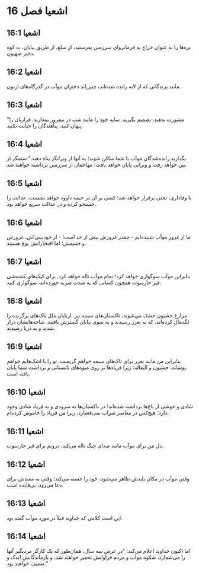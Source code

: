 # اشعیا فصل 16

## اشعیا 16:1
بره‌ها را به عنوان خراج به فرمانروای سرزمین بفرستید، از سلع، از طریق بیابان، به کوه دختر صهیون.

## اشعیا 16:2
مانند پرندگانی که از لانه رانده شده‌اند، چنین‌اند دختران موآب در گذرگاه‌های ارنون.

## اشعیا 16:3
"مشورت بدهید، تصمیم بگیرید. سایه خود را مانند شب در نیمروز بیندازید. فراریان را پنهان کنید، پناهندگان را خیانت نکنید.

## اشعیا 16:4
بگذارید رانده‌شدگان موآب با شما ساکن شوند؛ به آنها از ویرانگر پناه دهید." ستمگر از بین خواهد رفت و ویرانی پایان خواهد یافت؛ مهاجمان از سرزمین برداشته خواهند شد.

## اشعیا 16:5
با وفاداری، تختی برقرار خواهد شد؛ کسی بر آن در خیمه داوود خواهد نشست، عدالت را جستجو کرده و در عدالت سریع خواهد بود.

## اشعیا 16:6
ما از غرور موآب شنیده‌ایم - چقدر غرورش بیش از حد است! - از خودبینی‌اش، غرورش و خشمش؛ اما افتخاراتش پوچ هستند.

## اشعیا 16:7
بنابراین موآب سوگواری خواهد کرد؛ تمام موآب ناله خواهد کرد. برای کیک‌های کشمشی قیر حارسوت همچون کسانی که به شدت ضربه خورده‌اند، سوگواری کنید.

## اشعیا 16:8
مزارع حشبون خشک می‌شوند، تاکستان‌های سبمه نیز. اربابان ملل تاک‌های برگزیده را لگدمال کرده‌اند، که به یعزر رسیدند و به سوی بیابان گسترش یافتند. شاخه‌هایشان دراز شدند و به دریا رسیدند.

## اشعیا 16:9
بنابراین من مانند یعزر برای تاک‌های سبمه خواهم گریست. تو را با اشک‌هایم خواهم پوشاند، حشبون و الیعاله؛ زیرا فریادها بر روی میوه‌های تابستانی و برداشت شما پایان یافته است.

## اشعیا 16:10
شادی و خوشی از باغ‌ها برداشته شده‌اند؛ در تاکستان‌ها نه سرودی و نه فریاد شادی وجود دارد؛ هیچ‌کس در معاصر شراب نمی‌فشارد، زیرا من فریاد را خاموش کرده‌ام.

## اشعیا 16:11
دل من برای موآب مانند صدای چنگ ناله می‌کند، درونم برای قیر حارسوت.

## اشعیا 16:12
وقتی موآب در مکان بلندش ظاهر می‌شود، خود را خسته می‌کند؛ وقتی به معبدش برای دعا می‌رود، بی‌فایده است.

## اشعیا 16:13
این است کلامی که خداوند قبلاً در مورد موآب گفته بود.

## اشعیا 16:14
اما اکنون خداوند اعلام می‌کند: "در عرض سه سال، همان‌طور که یک کارگر مزدبگیر آنها را می‌شمارد، شکوه موآب و مردم فراوانش تحقیر خواهند شد، و بازماندگانش اندک و ضعیف خواهند بود."
